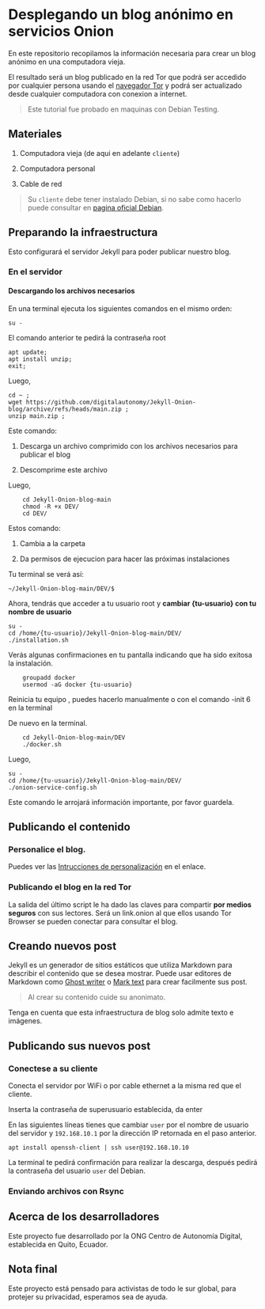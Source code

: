 # Desplegando un blog anónimo en servicios Onion

En este repositorio recopilamos la información necesaria para crear un blog anónimo en una computadora vieja.


El resultado será un blog publicado en la red Tor que podrá ser accedido por cualquier persona usando el [navegador Tor](https://www.torproject.org/download/) y podrá ser actualizado desde cualquier computadora con conexion a internet.

> Este tutorial fue probado en maquinas con Debian Testing.

## Materiales  

1. Computadora vieja  (de aqui en adelante `cliente`)

2. Computadora personal

4. Cable de red


>Su `cliente` debe tener instalado Debian, si no sabe como hacerlo puede consultar en [pagina oficial Debian](https://www.debian.org/releases/stable/installmanual).


## Preparando la infraestructura

Esto configurará el servidor Jekyll para poder publicar nuestro blog.

### En el servidor
#### Descargando los archivos necesarios

En una terminal ejecuta los siguientes comandos en el mismo orden:

    su -

El comando anterior te pedirá la contraseña root

    apt update;
    apt install unzip;
    exit;

Luego,

    cd ~ ;
    wget https://github.com/digitalautonomy/Jekyll-Onion-blog/archive/refs/heads/main.zip ;
    unzip main.zip ; 
    

Este comando:

1. Descarga un archivo comprimido con los archivos necesarios para publicar el blog

2. Descomprime este archivo

Luego,

        cd Jekyll-Onion-blog-main
        chmod -R +x DEV/
        cd DEV/

Estos comando:

1. Cambia a la carpeta  

2. Da permisos de ejecucion para hacer las próximas instalaciones

Tu terminal se verá así:

    ~/Jekyll-Onion-blog-main/DEV/$
    

Ahora, tendrás que acceder a tu usuario root y **cambiar {tu-usuario} con tu nombre de usuario**

    su -
    cd /home/{tu-usuario}/Jekyll-Onion-blog-main/DEV/
    ./installation.sh

Verás algunas confirmaciones en tu pantalla indicando que ha sido exitosa la instalación.


        groupadd docker 
        usermod -aG docker {tu-usuario}

Reinicia tu equipo , puedes hacerlo manualmente o con el comando -init 6 en la terminal

De nuevo en la terminal.

        cd Jekyll-Onion-blog-main/DEV
        ./docker.sh

Luego,

    su -
    cd /home/{tu-usuario}/Jekyll-Onion-blog-main/DEV/
    ./onion-service-config.sh   

Este comando le arrojará información importante, por favor guardela.

## Publicando el contenido 

### Personalice el blog.

Puedes ver las [Intrucciones de personalización](https://github.com/digitalautonomy/Jekyll-Onion-blog/tree/main/DEV) en el enlace.

### Publicando el blog en la red Tor

La salida del último script le ha dado las claves para compartir **por medios seguros** con sus lectores.
Será un link.onion al que ellos usando Tor Browser se pueden conectar para consultar el blog.


## Creando nuevos post 

Jekyll es un generador de sitios estáticos que utiliza Markdown para describir el contenido que se desea mostrar. Puede usar editores de Markdown como [Ghost writer](https://ghostwriter.kde.org/) o  [Mark text](https://github.com/marktext/marktext) para crear facilmente sus post.

> Al crear su contenido cuide su anonimato.

Tenga en cuenta que esta infraestructura de blog solo admite texto e imágenes.

## Publicando sus nuevos post


### Conectese a su cliente


Conecta el servidor por WiFi o por cable ethernet a la misma red que el cliente.

Inserta la contraseña de superusuario establecida, da enter


En las siguientes líneas tienes que cambiar `user` por el nombre de usuario del servidor y `192.168.10.1` por la dirección IP retornada en el paso anterior.

    apt install openssh-client | ssh user@192.168.10.10

La terminal te pedirá confirmación para realizar la descarga, después pedirá la contraseña del usuario `user` del Debian.

### Enviando archivos con Rsync

## Acerca de los desarrolladores

Este proyecto fue desarrollado por la ONG Centro de Autonomía Digital, establecida en Quito, Ecuador.

## Nota final

Este proyecto está pensado para activistas de todo le sur global, para protejer su privacidad, esperamos sea de ayuda.


